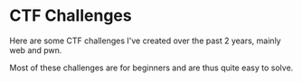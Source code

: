 # CTF Challenges

Here are some CTF challenges I've created over the past 2 years, mainly web and pwn.

Most of these challenges are for beginners and are thus quite easy to solve.
